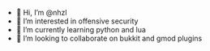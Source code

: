 - 👋 Hi, I’m @nhzl
- 👀 I’m interested in offensive security
- 🌱 I’m currently learning python and lua
- 💞️ I’m looking to collaborate on bukkit and gmod plugins

<!---
nhzl/nhzl is a ✨ special ✨ repository because its `README.md` (this file) appears on your GitHub profile.
You can click the Preview link to take a look at your changes.
--->
